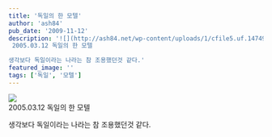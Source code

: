 ```yaml
---
title: '독일의 한 모텔'
author: 'ash84'
pub_date: '2009-11-12'
description: '![](http://ash84.net/wp-content/uploads/1/cfile5.uf.1474960F4AFAD09D5390D9.JPG)  
 2005.03.12 독일의 한 모텔

생각보다 독일이라는 나라는 참 조용했던것 같다.'
featured_image: ''
tags: ['독일', '모텔']
---
```



![](http://ash84.net/wp-content/uploads/1/cfile5.uf.1474960F4AFAD09D5390D9.JPG)  
 2005.03.12 독일의 한 모텔

생각보다 독일이라는 나라는 참 조용했던것 같다.




